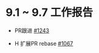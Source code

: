 # 9.1 ~ 9.7 工作报告

- PR跟进 [#1243](https://github.com/riscv/sail-riscv/pull/1243)

- H 扩展PR rebase [#1067](https://github.com/riscv/sail-riscv/pull/1067)